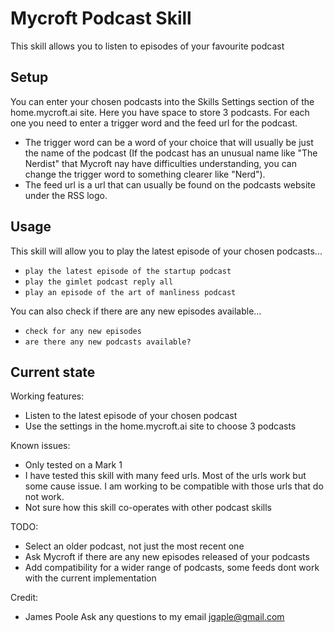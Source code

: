 # Mycroft Podcast Skill

This skill allows you to listen to episodes of your favourite podcast

## Setup
You can enter your chosen podcasts into the Skills Settings section of the home.mycroft.ai site.
Here you have space to store 3 podcasts. For each one you need to enter a trigger word and the feed
url for the podcast. 
 - The trigger word can be a word of your choice that will usually be just the name 
of the podcast (If the podcast has an unusual name like "The Nerdist" that Mycroft nay have difficulties understanding,
you can change the trigger word to something clearer like "Nerd").
 - The feed url is a url that can usually be found on the podcasts website under the RSS logo.

## Usage
This skill will allow you to play the latest episode of your chosen podcasts...

* `play the latest episode of the startup podcast`
* `play the gimlet podcast reply all`
* `play an episode of the art of manliness podcast`

You can also check if there are any new episodes available...
* `check for any new episodes`
* `are there any new podcasts available?`

## Current state

Working features:
 - Listen to the latest episode of your chosen podcast
 - Use the settings in the home.mycroft.ai site to choose 3 podcasts

Known issues:
 - Only tested on a Mark 1
 - I have tested this skill with many feed urls. Most of the urls work but some cause issue. I am working to be compatible with those urls that do not work.
 - Not sure how this skill co-operates with other podcast skills

TODO:
 - Select an older podcast, not just the most recent one
 - Ask Mycroft if there are any new episodes released of your podcasts
 - Add compatibility for a wider range of podcasts, some feeds dont work with the current implementation

Credit:
 - James Poole
Ask any questions to my email jgaple@gmail.com

